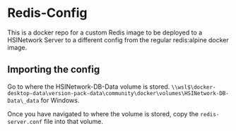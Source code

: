 # Redis-Config

This is a docker repo for a custom Redis image to be deployed to a HSINetwork Server to a different config from the regular redis:alpine docker image.

## Importing the config

Go to where the HSINetwork-DB-Data volume is stored.
`\\wsl$\docker-desktop-data\version-pack-data\community\docker\volumes\HSINetwork-DB-Data\_data` for Windows.

Once you have navigated to where the volume is stored, copy the `redis-server.conf` file into that volume.
